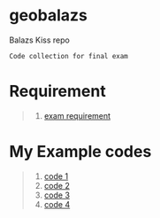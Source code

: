 # geobalazs
Balazs Kiss repo

```
Code collection for final exam
```
# Requirement
>1. [exam requirement](https://github.com/greenfox-academy/definitions/blob/master/requirement/final-hardware.md)

# My Example codes
>1. [code 1](https://github.com/greenfox-academy/geobalazs)
>2. [code 2](https://github.com/greenfox-academy/geobalazs)
>3. [code 3](https://github.com/greenfox-academy/geobalazs)
>4. [code 4](https://github.com/greenfox-academy/geobalazs)
 